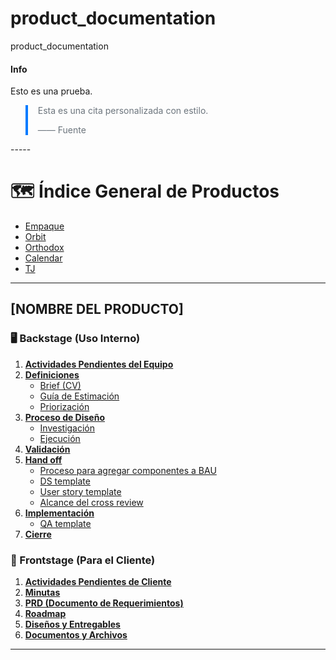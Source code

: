 

# product_documentation
product_documentation


<div class="alert alert-info">
  <h4>Info</h4>
  <p>Esto es una prueba.</p>
</div>

<blockquote style="border-left: 4px solid #007bff; padding-left: 1rem; color: #6c757d;">
  <p>Esta es una cita personalizada con estilo.</p>
  <footer>—— Fuente</footer>
</blockquote>
-----



# 🗺️ Índice General de Productos

* [Empaque](#empaque)
* [Orbit](#orbit)
* [Orthodox](#orthodox)
* [Calendar](#calendar)
* [TJ](#tj)

---

## [NOMBRE DEL PRODUCTO]

### 🖥️ Backstage (Uso Interno)

1.  **[Actividades Pendientes del Equipo](#[producto]-backstage-actividades)**
2.  **[Definiciones](#[producto]-backstage-definiciones)**
    * [Brief (CV)](#[producto]-brief-cv)
    * [Guía de Estimación](#[producto]-guia-estimacion)
    * [Priorización](#[producto]-priorizacion)
3.  **[Proceso de Diseño](#[producto]-backstage-proceso-diseno)**
    * [Investigación](#[producto]-investigacion)
    * [Ejecución](#[producto]-ejecucion)
4.  **[Validación](#[producto]-backstage-validacion)**
5.  **[Hand off](#[producto]-backstage-hand-off)**
    * [Proceso para agregar componentes a BAU](#[producto]-proceso-bau)
    * [DS template](#[producto]-ds-template)
    * [User story template](#[producto]-user-story-template)
    * [Alcance del cross review](#[producto]-cross-review)
6.  **[Implementación](#[producto]-backstage-implementacion)**
    * [QA template](#[producto]-qa-template)
7.  **[Cierre](#[producto]-backstage-cierre)**

### 👤 Frontstage (Para el Cliente)

1.  **[Actividades Pendientes de Cliente](#[producto]-frontstage-actividades-cliente)**
2.  **[Minutas](#[producto]-frontstage-minutas)**
3.  **[PRD (Documento de Requerimientos)](#[producto]-frontstage-prd)**
4.  **[Roadmap](#[producto]-frontstage-roadmap)**
5.  **[Diseños y Entregables](#[producto]-frontstage-disenos)**
6.  **[Documentos y Archivos](#[producto]-frontstage-documentos-archivos)**

---